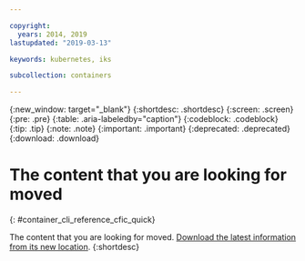 ```yaml
---

copyright:
  years: 2014, 2019
lastupdated: "2019-03-13"

keywords: kubernetes, iks

subcollection: containers

---
```


{:new_window: target="_blank"}
{:shortdesc: .shortdesc}
{:screen: .screen}
{:pre: .pre}
{:table: .aria-labeledby="caption"}
{:codeblock: .codeblock}
{:tip: .tip}
{:note: .note}
{:important: .important}
{:deprecated: .deprecated}
{:download: .download}



# The content that you are looking for moved
{: #container_cli_reference_cfic_quick}

The content that you are looking for moved. <a href="https://github.com/IBM-Bluemix-Docs/containers/raw/master/Running_single_and_scalable_containers_in_IBM_Cloud_Container_Service.zip">Download the latest information from its new location</a>.
{:shortdesc}
